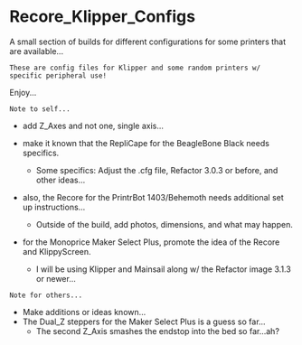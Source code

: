 # Recore_Klipper_Configs

A small section of builds for different configurations for some printers that are available...

`These are config files for Klipper and some random printers w/ specific peripheral use!`

Enjoy...

`Note to self...`

- add Z_Axes and not one, single axis...

- make it known that the RepliCape for the BeagleBone Black needs specifics.
	* Some specifics: Adjust the .cfg file, Refactor 3.0.3 or before, and other ideas...

- also, the Recore for the PrintrBot 1403/Behemoth needs additional set up instructions...
	* Outside of the build, add photos, dimensions, and what may happen.

- for the Monoprice Maker Select Plus, promote the idea of the Recore and KlippyScreen.
	* I will be using Klipper and Mainsail along w/ the Refactor image 3.1.3 or newer...

`Note for others...`

- Make additions or ideas known...
- The Dual_Z steppers for the Maker Select Plus is a guess so far...
	* The second Z_Axis smashes the endstop into the bed so far...ah?
